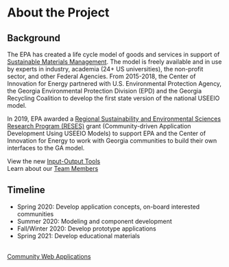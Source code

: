 # About the Project

## Background
The EPA has created a life cycle model of goods and services in support of <a href="https://www.epa.gov/smm" target="_parent">Sustainable Materials Management</a>.
 The model is freely available and in use by experts in industry, academia (24+ US universities), the non-profit sector, and other Federal Agencies. From 2015-2018, the Center of Innovation for Energy partnered with U.S. Environmental Protection Agency, the Georgia Environmental Protection Division (EPD) and the Georgia Recycling Coalition to develop the first state version of the national USEEIO model.   

In 2019, EPA awarded a [Regional Sustainability and Environmental Sciences Research Program (RESES)](https://www.epa.gov/research/regional-sustainability-and-environmental-sciences-research-program-reses) grant
(Community-driven Application Development Using USEEIO Models) to support EPA and the Center of Innovation for Energy to work with Georgia communities to build their own interfaces to the GA model.  

View the new [Input-Output Tools](../../localsite/info/)  
Learn about our [Team Members](../team)

## Timeline

- Spring 2020: Develop application concepts, on-board interested communities
- Summer 2020: Modeling and component development
- Fall/Winter 2020: Develop prototype applications
- Spring 2021: Develop educational materials
<br><br>

[Community Web Applications](../../io/projects/)